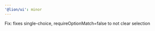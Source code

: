 ```yaml
---
'@lion/ui': minor
---
```


Fix: fixes single-choice, requireOptionMatch=false to not clear selection
